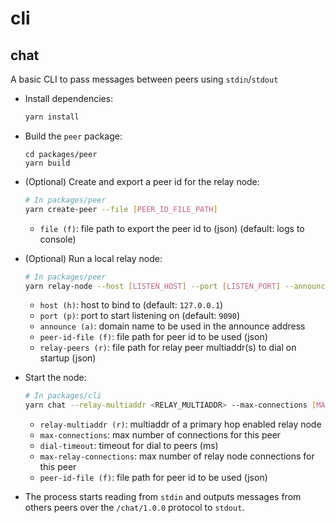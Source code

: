 # cli

## chat

A basic CLI to pass messages between peers using `stdin`/`stdout`

* Install dependencies:

  ```bash
  yarn install
  ```

* Build the `peer` package:

  ```
  cd packages/peer
  yarn build
  ```

* (Optional) Create and export a peer id for the relay node:

  ```bash
  # In packages/peer
  yarn create-peer --file [PEER_ID_FILE_PATH]
  ```

  * `file (f)`: file path to export the peer id to (json) (default: logs to console)

* (Optional) Run a local relay node:

  ```bash
  # In packages/peer
  yarn relay-node --host [LISTEN_HOST] --port [LISTEN_PORT] --announce [ANNOUNCE_DOMAIN] --peer-id-file [PEER_ID_FILE_PATH] --relay-peers [RELAY_PEERS_FILE_PATH]
  ```

  * `host (h)`: host to bind to (default: `127.0.0.1`)
  * `port (p)`: port to start listening on (default: `9090`)
  * `announce (a)`: domain name to be used in the announce address
  * `peer-id-file (f)`: file path for peer id to be used (json)
  * `relay-peers (r)`: file path for relay peer multiaddr(s) to dial on startup (json)

* Start the node:

  ```bash
  # In packages/cli
  yarn chat --relay-multiaddr <RELAY_MULTIADDR> --max-connections [MAX_CONNECTIONS] --dial-timeout [DIAL_TIMEOUT] --max-relay-connections [MAX_RELAY_CONNECTIONS] --peer-id-file [PEER_ID_FILE_PATH]
  ```

  * `relay-multiaddr (r)`: multiaddr of a primary hop enabled relay node
  * `max-connections`: max number of connections for this peer
  * `dial-timeout`: timeout for dial to peers (ms)
  * `max-relay-connections`: max number of relay node connections for this peer
  * `peer-id-file (f)`: file path for peer id to be used (json)

* The process starts reading from `stdin` and outputs messages from others peers over the `/chat/1.0.0` protocol to `stdout`.
